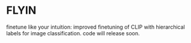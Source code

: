 # FLYIN
finetune like your intuition: improved finetuning of CLIP with hierarchical labels for image classification.
code will release soon.
